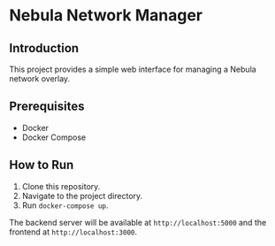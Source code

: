 # Nebula Network Manager

## Introduction

This project provides a simple web interface for managing a Nebula network overlay.

## Prerequisites

- Docker
- Docker Compose

## How to Run

1. Clone this repository.
2. Navigate to the project directory.
3. Run `docker-compose up`.

The backend server will be available at `http://localhost:5000` and the frontend at `http://localhost:3000`.
